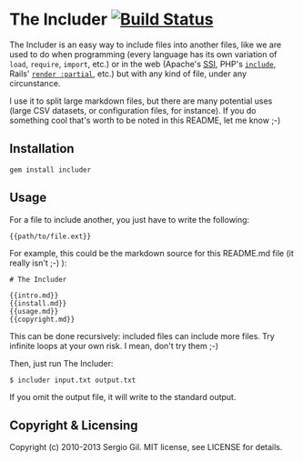# The Includer [![Build Status](https://secure.travis-ci.org/porras/includer.png)](http://travis-ci.org/porras/includer)

The Includer is an easy way to include files into another files, like we are used to do when programming (every language has its own variation of `load`, `require`, `import`, etc.) or in the web (Apache's [SSI](http://httpd.apache.org/docs/2.2/howto/ssi.html), PHP's [`include`](http://php.net/manual/en/function.include.php), Rails' [`render :partial`](http://api.rubyonrails.org/classes/ActionController/Base.html#M000658), etc.) but with any kind of file, under any circunstance.

I use it to split large markdown files, but there are many potential uses (large CSV datasets, or configuration files, for instance). If you do something cool that's worth to be noted in this README, let me know ;-)

## Installation

    gem install includer
    
## Usage

For a file to include another, you just have to write the following:

    {{path/to/file.ext}}
    
For example, this could be the markdown source for this README.md file (it really isn't ;-) ):

    # The Includer
    
    {{intro.md}}
    {{install.md}}
    {{usage.md}}
    {{copyright.md}}

This can be done recursively: included files can include more files. Try infinite loops at your own risk. I mean, don't try them ;-)

Then, just run The Includer:

    $ includer input.txt output.txt

If you omit the output file, it will write to the standard output.

## Copyright & Licensing

Copyright (c) 2010-2013 Sergio Gil. MIT license, see LICENSE for details.